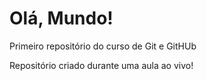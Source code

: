 # Olá, Mundo!
Primeiro repositório do curso de Git e GitHUb

Repositório criado durante uma aula ao vivo!
